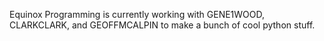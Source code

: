 Equinox Programming is currently working with GENE1WOOD, CLARKCLARK, and GEOFFMCALPIN to make a bunch of cool python stuff.
